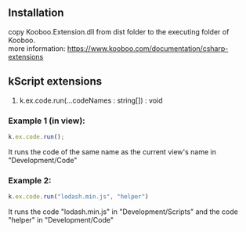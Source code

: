 ## Installation
copy Kooboo.Extension.dll from dist folder to the executing folder of Kooboo.  
more information: https://www.kooboo.com/documentation/csharp-extensions
## kScript extensions
1. k.ex.code.run(...codeNames : string[]) : void    
### Example 1 (in view): 
``` javascript
k.ex.code.run();
``` 
It runs the code of the same name as the current view's name in "Development/Code"
### Example 2: 
``` javascript
k.ex.code.run("lodash.min.js", "helper")
```
It runs the code "lodash.min.js" in "Development/Scripts" and the code "helper" in "Development/Code"